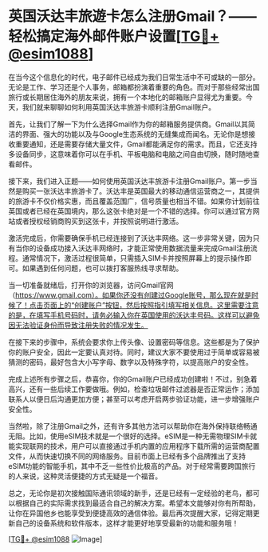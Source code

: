 # 英国沃达丰旅遊卡怎么注册Gmail？——轻松搞定海外邮件账户设置[[TG💪+ @esim1088](https://t.me/s/esim1088)]

在当今这个信息化的时代，电子邮件已经成为我们日常生活中不可或缺的一部分。无论是工作、学习还是个人事务，邮箱都扮演着重要的角色。而对于那些经常出国旅行或长期居住海外的朋友来说，拥有一个本地化的邮箱账户显得尤为重要。今天，我们就来聊聊如何利用英国沃达丰旅游卡顺利注册Gmail账户。

首先，让我们了解一下为什么选择Gmail作为你的邮箱服务提供商。Gmail以其简洁的界面、强大的功能以及与Google生态系统的无缝集成而闻名。无论你是想接收重要通知，还是需要存储大量文件，Gmail都能满足你的需求。而且，它还支持多设备同步，这意味着你可以在手机、平板电脑和电脑之间自由切换，随时随地查看邮件。

接下来，我们进入正题——如何使用英国沃达丰旅游卡注册Gmail账户。第一步当然是购买一张沃达丰旅游卡了。沃达丰是英国最大的移动通信运营商之一，其提供的旅游卡不仅价格实惠，而且覆盖范围广，信号质量也相当不错。如果你计划前往英国或者已经在英国境内，那么这张卡绝对是一个不错的选择。你可以通过官方网站或者授权经销商购买到这张卡，并按照说明进行激活。

激活完成后，你需要确保手机已经连接到了沃达丰网络。这一步非常关键，因为只有当你的设备成功接入沃达丰网络时，才能正常使用数据流量来完成Gmail注册流程。通常情况下，激活过程很简单，只需插入SIM卡并按照屏幕上的提示操作即可。如果遇到任何问题，也可以拨打客服热线寻求帮助。

当一切准备就绪后，打开你的浏览器，访问Gmail官网（https://www.gmail.com）。如果你还没有创建过Google账号，那么现在就是时候了！点击页面上的“创建账户”按钮，然后按照指引填写相关信息。这里需要注意的是，在填写手机号码时，请务必输入你在英国使用的沃达丰号码。这样可以避免因无法验证身份而导致注册失败的情况发生。

在接下来的步骤中，系统会要求你上传头像、设置密码等信息。这些都是为了保护你的账户安全，因此一定要认真对待。同时，建议大家不要使用过于简单或容易被猜测的密码，最好包含大小写字母、数字以及特殊字符，以提高账户的安全性。

完成上述所有步骤之后，恭喜你，你的Gmail账户已经成功创建啦！不过，别急着高兴，还有一些后续工作要做哦。例如，检查垃圾邮件过滤器是否正常运作；添加联系人以便日后沟通更加方便；甚至可以考虑开启两步验证功能，进一步增强账户安全性。

当然啦，除了注册Gmail之外，还有许多其他方法可以帮助你在海外保持联络畅通无阻。比如，使用eSIM技术就是一个很好的选择。eSIM是一种无需物理SIM卡就能实现联网的技术，用户可以直接通过手机内置的应用程序下载所需的运营商配置文件，从而快速切换不同的网络服务。目前市面上已经有多个品牌推出了支持eSIM功能的智能手机，其中不乏一些性价比极高的产品。对于经常需要跨国旅行的人来说，这种灵活便捷的方式无疑是一个福音。

总之，无论你是初次接触国际通讯领域的新手，还是已经有一定经验的老鸟，都可以根据自己的实际需求找到最适合自己的解决方案。希望本文能够对你有所帮助，让你在异国他乡也能享受到便捷高效的通信体验。最后再次提醒大家，记得定期更新自己的设备系统和软件版本，这样才能更好地享受最新的功能和服务哦！

[[TG💪+ @esim1088](https://t.me/s/esim1088) ![Image](https://i.postimg.cc/4NQfJmqS/Snipaste-2025-05-13-00-14-12.png)]